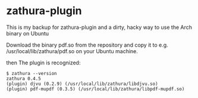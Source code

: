 # zathura-plugin
This is my backup for zathura-plugin and a dirty, hacky way to use the Arch binary on Ubuntu

Download the binary pdf.so from the repository and copy it to e.g. /usr/local/lib/zathura/pdf.so on your Ubuntu machine.

then The plugin is recognized:

```
$ zathura --version
zathura 0.4.5
(plugin) djvu (0.2.9) (/usr/local/lib/zathura/libdjvu.so)
(plugin) pdf-mupdf (0.3.5) (/usr/local/lib/zathura/libpdf-mupdf.so)
```


